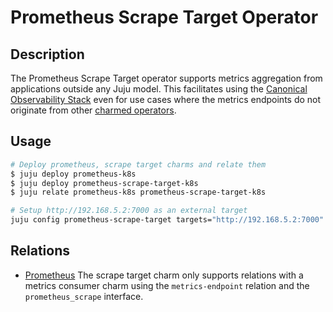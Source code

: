 # Prometheus Scrape Target Operator

## Description

The Prometheus Scrape Target operator supports metrics aggregation
from applications outside any Juju model. This facilitates using the
[Canonical Observability Stack](https://charmhub.io/cos-lite) even for
use cases where the metrics endpoints do not originate from other
[charmed operators](https://charmhub.io/).

## Usage

```sh
# Deploy prometheus, scrape target charms and relate them
$ juju deploy prometheus-k8s
$ juju deploy prometheus-scrape-target-k8s
$ juju relate prometheus-k8s prometheus-scrape-target-k8s

# Setup http://192.168.5.2:7000 as an external target
juju config prometheus-scrape-target targets="http://192.168.5.2:7000"
```

## Relations

- [Prometheus](https://charmhub.io/prometheus-k8s) The scrape target
  charm only supports relations with a metrics consumer charm using the
  `metrics-endpoint` relation and the `prometheus_scrape` interface.
